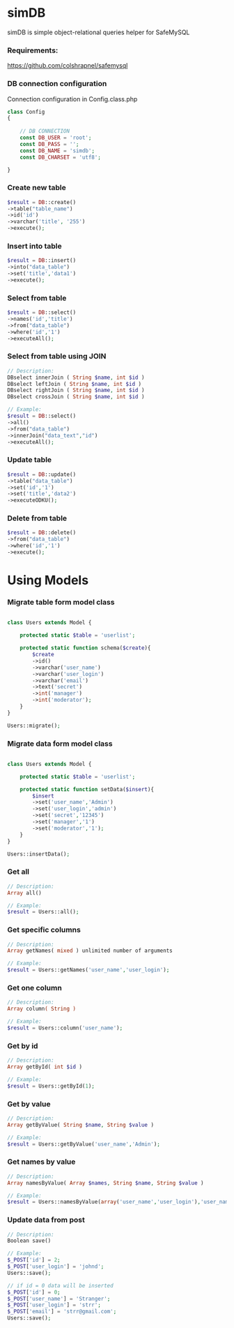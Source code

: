 # simDB
simDB is simple object-relational queries helper for SafeMySQL

### Requirements:
<https://github.com/colshrapnel/safemysql>

### DB connection configuration
Connection configuration in Config.class.php
```php
class Config
{
    
    // DB CONNECTION
    const DB_USER = 'root';
    const DB_PASS = '';
    const DB_NAME = 'simdb';
    const DB_CHARSET = 'utf8';

}
```

### Create new table
```php
$result = DB::create()
->table("table_name")
->id('id')
->varchar('title', '255')
->execute();
```

### Insert into table
```php
$result = DB::insert()
->into("data_table")
->set('title','data1')
->execute();
```

### Select from table
```php
$result = DB::select()
->names('id','title')
->from("data_table")
->where('id','1')
->executeAll();
```

### Select from table using JOIN
```php
// Description:
DBselect innerJoin ( String $name, int $id ) 
DBselect leftJoin ( String $name, int $id ) 
DBselect rightJoin ( String $name, int $id ) 
DBselect crossJoin ( String $name, int $id ) 

// Example:
$result = DB::select()
->all()
->from("data_table")
->innerJoin("data_text","id")
->executeAll();
```


### Update table
```php
$result = DB::update()
->table("data_table")
->set('id','1')
->set('title','data2')
->executeODKU();
```

### Delete from table
```php
$result = DB::delete()
->from("data_table")
->where('id','1')
->execute();
```

# Using Models

### Migrate table form model class
```php

class Users extends Model {

    protected static $table = 'userlist';

    protected static function schema($create){
        $create
        ->id()
        ->varchar('user_name')
        ->varchar('user_login')
        ->varchar('email')
        ->text('secret')
        ->int('manager')
        ->int('moderator');
    }
}

Users::migrate();
```

### Migrate data form model class
```php

class Users extends Model {

    protected static $table = 'userlist';

    protected static function setData($insert){
        $insert
        ->set('user_name','Admin')
        ->set('user_login','admin')
        ->set('secret','12345')
        ->set('manager','1')
        ->set('moderator','1');
    }
}

Users::insertData();
```

### Get all
```php
// Description:
Array all()

// Example:
$result = Users::all();
```

### Get specific columns
```php
// Description:
Array getNames( mixed ) unlimited number of arguments

// Example:
$result = Users::getNames('user_name','user_login');
```

### Get one column
```php
// Description:
Array column( String )

// Example:
$result = Users::column('user_name');
```

### Get by id
```php
// Description:
Array getById( int $id )

// Example:
$result = Users::getById(1);
```

### Get by value
```php
// Description:
Array getByValue( String $name, String $value )

// Example:
$result = Users::getByValue('user_name','Admin');
``` 

### Get names by value
```php
// Description:
Array namesByValue( Array $names, String $name, String $value )

// Example:
$result = Users::namesByValue(array('user_name','user_login'),'user_name','Admin');
``` 

### Update data from post
```php
// Description:
Boolean save()

// Example:
$_POST['id'] = 2;
$_POST['user_login'] = 'johnd';
Users::save();

// if id = 0 data will be inserted
$_POST['id'] = 0;
$_POST['user_name'] = 'Stranger';
$_POST['user_login'] = 'strr';
$_POST['email'] = 'strr@gmail.com';
Users::save();
```
